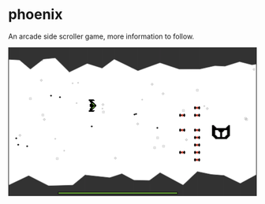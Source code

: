 # phoenix

An arcade side scroller game, more information to follow.

![Phoenix Screenshot](screenshot.png)

